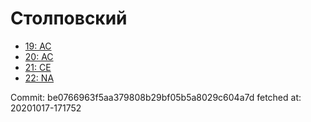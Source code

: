 # Столповский
- [19: AC](19.md)
- [20: AC](20.md)
- [21: CE](21.md)
- [22: NA](22.md)

Commit: be0766963f5aa379808b29bf05b5a8029c604a7d
 fetched at: 20201017-171752
